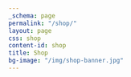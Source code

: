 ```yaml
---
_schema: page
permalink: "/shop/"
layout: page
css: shop
content-id: shop
title: Shop
bg-image: "/img/shop-banner.jpg"
---
```

<div class="c7-product-collection" data-collection-slug="wine"></div>